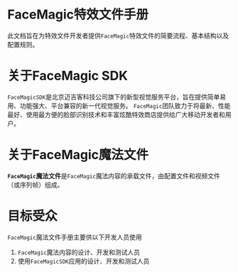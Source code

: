 # FaceMagic特效文件手册

此文档旨在为特效文件开发者提供`FaceMagic`特效文件的简要流程、基本结构以及配置规则。
# 关于FaceMagic SDK
`FaceMagicSDK`是北京迈吉客科技公司旗下的新型视觉服务平台，旨在提供简单易用、功能强大、平台兼容的新一代视觉服务。
`FaceMagic`团队致力于将最新、性能最好、使用最方便的脸部识别技术和丰富炫酷特效商店提供给广大移动开发者和用户。
# 关于FaceMagic魔法文件
**`FaceMagic`魔法文件**是`FaceMagic`魔法内容的承载文件，由配置文件和视频文件（或序列帧）组成。
# 目标受众

`FaceMagic`魔法文件手册主要供以下开发人员使用
1. `FaceMagic`魔法内容的设计、开发和测试人员
1. 使用`FaceMagicSDK`应用的设计、开发和测试人员



